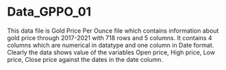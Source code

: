 # Data_GPPO_01

This data file is Gold Price Per Ounce file which contains information about gold price through 2017-2021 with 718 rows and 5 columns. It contains 4 columns which are numerical in datatype and one column in Date format. Clearly the data shows value of the variables Open price, High price, Low price, Close price against the dates in the date column.
